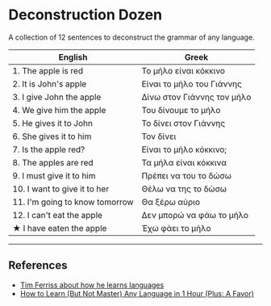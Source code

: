 # Deconstruction Dozen

A collection of 12 sentences to deconstruct the grammar of any language.

|English|Greek|
|-------|-----|
|1. The apple is red|Το μήλο είναι κόκκινο|
|2. It is John's apple|Είναι το μήλο του Γιάννης|
|3. I give John the apple|Δίνω στον Γιάννης τον μήλο|
|4. We give him the apple|Του δίνουμε το μήλο|
|5. He gives it to John|Το δίνει στον Γιάννης|
|6. She gives it to him|Τον δίνει|
|7. Is the apple red?|Είναι το μήλο κόκκινο;|
|8. The apples are red|Τα μήλα είναι κόκκινα|
|9. I must give it to him|Πρέπει να του το δώσω|
|10. I want to give it to her|Θέλω να της το δώσω|
|11. I'm going to know tomorrow|Θα ξέρω αύριο|
|12. I can't eat the apple|Δεν μπορώ να φάω το μήλο|
|★ I have eaten the apple|Έχω φάει το μήλο|

---

## References

* [Tim Ferriss about how he learns languages](https://www.youtube.com/watch?v=rh66cp33CrQ)
* [How to Learn (But Not Master) Any Language in 1 Hour (Plus: A Favor)](https://tim.blog/2007/11/07/how-to-learn-but-not-master-any-language-in-1-hour-plus-a-favor/)